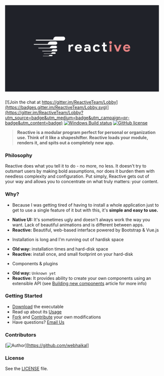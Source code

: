 ﻿# [![logo](https://github.com/ReactiveTeam/ReactiveMain/raw/master/media/art/ReactiveLogo.png)](https://reactiveteam.github.io/ReactiveSite/index.html)

[![Join the chat at https://gitter.im/ReactiveTeam/Lobby](https://badges.gitter.im/ReactiveTeam/Lobby.svg)](https://gitter.im/ReactiveTeam/Lobby?utm_source=badge&utm_medium=badge&utm_campaign=pr-badge&utm_content=badge)
[![Windows Build status](https://ci.appveyor.com/api/projects/status/uy46b51xk9k8uj8x?svg=true)](https://ci.appveyor.com/project/heywhite/reactivemain)
[![GitHub license](https://img.shields.io/badge/license-AGPL-blue.svg?style=flat-square)](https://raw.githubusercontent.com/ReactiveTeam/ReactiveMain/master/LICENSE)

> **Reactive is a modular program perfect for personal or organization use. Think of it like a shapeshifter. Reactive loads your module, renders it, and spits out a completely new app.**

### Philosophy

Reactive does what you tell it to do - no more, no less. It doesn't try to outsmart users by making bold assumptions, nor does it burden them with needless complexity and configuration. Put simply, Reactive gets out of your way and allows you to concentrate on what truly matters: your content.

### Why?

* Because I was getting tired of having to install a whole application just to get to use a single feature of it but with this, it's **simple and easy to use.**
 - **Native UI:** It's sometimes ugly and doesn't always work the way you want. Lack of beautiful animations and is different between apps.
 - **Reactive:** Beautiful, web-based interface powered by Bootstrap & Vue.js

* Installation is long and I'm running out of hardisk space
 - **Old way:** installation times and hard-disk space
 - **Reactive:** install once, and small footprint on your hard-disk

* Components & plugins
 - **Old way:** `Unknown yet`
 - **Reactive:** It provides ability to create your own components using an extensible API (see [Building new components](https://reactiveteam.github.io/ReactiveSite/index.html) article for more info)

### Getting Started

* [Download](https://github.com/ReactiveTeam/ReactiveMain/releases/) the executable
* Read up about its [Usage](https://reactiveteam.github.io/ReactiveSite/index.html)
* [Fork](https://github.com/ReactiveTeam/ReactiveMain/fork) and [Contribute](https://reactiveteam.github.io/ReactiveSite/articles/contributing.html) your own modifications
* Have questions? [Email Us](mailto:haikalizz@prototypestd.cu.ma)

### Contributors

[![Author](http://wsbadge.herokuapp.com/badge/Author-Haikal%20Izzuddin-orange.svg?style=flat-square)][https://github.com/webhaikal]

### License

See the [LICENSE](https://github.com/ReactiveTeam/ReactiveMain/blob/master/LICENSE) file.
